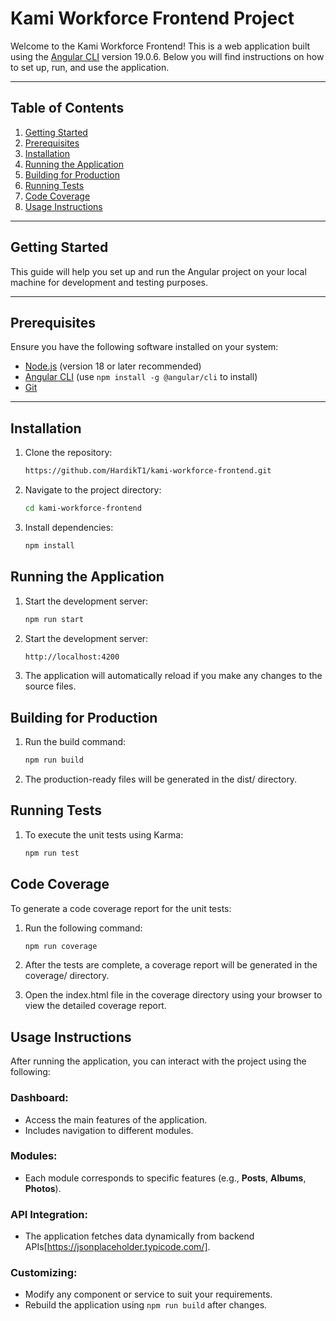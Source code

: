 # Kami Workforce Frontend Project

Welcome to the Kami Workforce Frontend! This is a web application built using the [Angular CLI](https://github.com/angular/angular-cli) version 19.0.6. Below you will find instructions on how to set up, run, and use the application.

---

## Table of Contents

1. [Getting Started](#getting-started)
2. [Prerequisites](#prerequisites)
3. [Installation](#installation)
4. [Running the Application](#running-the-application)
5. [Building for Production](#building-for-production)
6. [Running Tests](#running-tests)
7. [Code Coverage](#code-coverage)
8. [Usage Instructions](#usage-instructions)

---

## Getting Started

This guide will help you set up and run the Angular project on your local machine for development and testing purposes.

---

## Prerequisites

Ensure you have the following software installed on your system:

- [Node.js](https://nodejs.org/) (version 18 or later recommended)
- [Angular CLI](https://angular.io/cli) (use `npm install -g @angular/cli` to install)
- [Git](https://git-scm.com/)

---

## Installation

1. Clone the repository:
   ```bash
   https://github.com/HardikT1/kami-workforce-frontend.git

2. Navigate to the project directory:
   ```bash
   cd kami-workforce-frontend

3. Install dependencies:
   ```bash
   npm install

## Running the Application

1. Start the development server:
   ```bash
   npm run start

2. Start the development server:
   ```bash
   http://localhost:4200

3. The application will automatically reload if you make any changes to the source files.

## Building for Production

1. Run the build command:
   ```bash
   npm run build
   
2. The production-ready files will be generated in the dist/ directory.


## Running Tests
1. To execute the unit tests using Karma:
   ```bash
   npm run test

## Code Coverage
To generate a code coverage report for the unit tests:
1. Run the following command:
   ```bash
   npm run coverage

2. After the tests are complete, a coverage report will be generated in the coverage/ directory.

3. Open the index.html file in the coverage directory using your browser to view the detailed coverage report.

## Usage Instructions

After running the application, you can interact with the project using the following:

### Dashboard:
- Access the main features of the application.
- Includes navigation to different modules.

### Modules:
- Each module corresponds to specific features (e.g., **Posts**, **Albums**, **Photos**).

### API Integration:
- The application fetches data dynamically from backend APIs[https://jsonplaceholder.typicode.com/].

### Customizing:
- Modify any component or service to suit your requirements.
- Rebuild the application using `npm run build` after changes.
